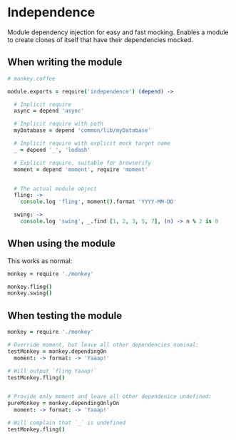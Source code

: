 Independence
============

Module dependency injection for easy and fast mocking.
Enables a module to create clones of itself that have their dependencies mocked.


When writing the module
-----------------------
```coffee
# monkey.coffee

module.exports = require('independence') (depend) ->

  # Implicit require
  async = depend 'async'

  # Implicit require with path
  myDatabase = depend 'common/lib/myDatabase'

  # Implicit require with explicit mock target name
  _ = depend '_', 'lodash'

  # Explicit require, suitable for browserify
  moment = depend 'moment', require 'moment'


  # The actual module object
  fling: ->
    console.log 'fling', moment().format 'YYYY-MM-DD'

  swing: ->
    console.log 'swing', _.find [1, 2, 3, 5, 7], (n) -> n % 2 is 0
```


When using the module
---------------------
This works as normal:
```coffee
monkey = require './monkey'

monkey.fling()
monkey.swing()
```


When testing the module
-----------------------
```coffee
monkey = require './monkey'

# Override moment, but leave all other dependencies nominal:
testMonkey = monkey.dependingOn
  moment: -> format: -> 'Yaaap!'

# Will output `fling Yaaap!`
testMonkey.fling()


# Provide only moment and leave all other dependenice undefined:
pureMonkey = monkey.dependingOnlyOn
  moment: -> format: -> 'Yaaap!'

# Will complain that `_` is undefined
testMonkey.fling()
```

